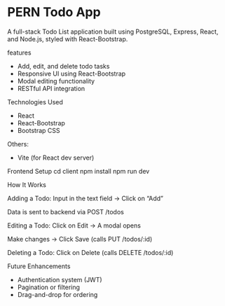 # PERN Todo App
A full-stack Todo List application built using PostgreSQL, Express, React, and Node.js, styled with React-Bootstrap.



features 
- Add, edit, and delete todo tasks
- Responsive UI using React-Bootstrap
- Modal editing functionality
- RESTful API integration


Technologies Used
- React
- React-Bootstrap
- Bootstrap CSS


Others:
- Vite (for React dev server)


Frontend Setup
cd client
npm install
npm run dev


How It Works

Adding a Todo:
Input in the text field → Click on “Add”

Data is sent to backend via POST /todos

Editing a Todo:
Click on Edit → A modal opens

Make changes → Click Save (calls PUT /todos/:id)

Deleting a Todo:
Click on Delete (calls DELETE /todos/:id)


 Future Enhancements

- Authentication system (JWT)
- Pagination or filtering
- Drag-and-drop for ordering






